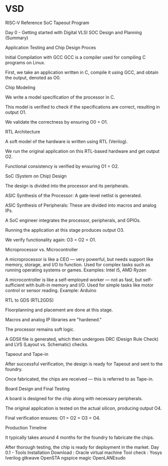 # VSD
RISC‑V Reference SoC Tapeout Program

Day 0 - Getting started with Digital VLSI SOC Design and Planning (Summary)

Application Testing and Chip Design Proces

Initial Compilation with GCC
GCC is a compiler used for compiling C programs on Linux.

First, we take an application written in C, compile it using GCC, and obtain the output, denoted as O0.

Chip Modeling

We write a model specification of the processor in C.

This model is verified to check if the specifications are correct, resulting in output O1.

We validate the correctness by ensuring O0 = O1.

RTL Architecture

A soft model of the hardware is written using RTL (Verilog).

We run the original application on this RTL-based hardware and get output O2.

Functional consistency is verified by ensuring O1 = O2.

SoC (System on Chip) Design

The design is divided into the processor and its peripherals.

ASIC Synthesis of the Processor: A gate-level netlist is generated.

ASIC Synthesis of Peripherals: These are divided into macros and analog IPs.

A SoC engineer integrates the processor, peripherals, and GPIOs.

Running the application at this stage produces output O3.

We verify functionality again: O3 = O2 = O1.

Microprocessor vs. Microcontroller

A microprocessor is like a CEO — very powerful, but needs support like memory, storage, and I/O to function. Used for complex tasks such as running operating systems or games.
Examples: Intel i5, AMD Ryzen

A microcontroller is like a self-employed worker — not as fast, but self-sufficient with built-in memory and I/O. Used for simple tasks like motor control or sensor reading.
Example: Arduino

RTL to GDS (RTL2GDS)

Floorplanning and placement are done at this stage.

Macros and analog IP libraries are "hardened."

The processor remains soft logic.

A GDSII file is generated, which then undergoes DRC (Design Rule Check) and LVS (Layout vs. Schematic) checks.

Tapeout and Tape-in

After successful verification, the design is ready for Tapeout and sent to the foundry.

Once fabricated, the chips are received — this is referred to as Tape-in.

Board Design and Final Testing

A board is designed for the chip along with necessary peripherals.

The original application is tested on the actual silicon, producing output O4.

Final verification ensures: O1 = O2 = O3 = O4.

Production Timeline

It typically takes around 4 months for the foundry to fabricate the chips.

After thorough testing, the chip is ready for deployment in the market.
Day 0.1 - Tools Installation
Download : Oracle virtual machine
Tool check :
Yosys
Iverilog
gtkwave
OpenSTA 
ngspice
magic
OpenLANEsudo



